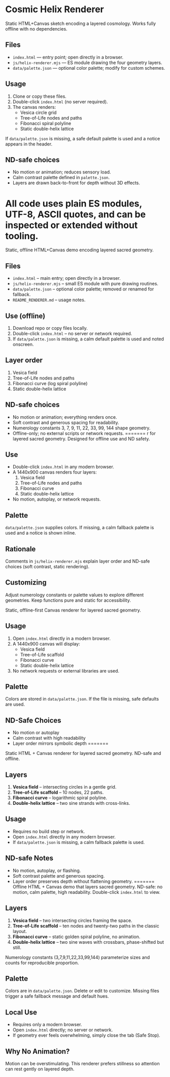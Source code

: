 # Cosmic Helix Renderer


Static HTML+Canvas sketch encoding a layered cosmology. Works fully offline with no dependencies.

## Files
- `index.html` — entry point; open directly in a browser.
- `js/helix-renderer.mjs` — ES module drawing the four geometry layers.
- `data/palette.json` — optional color palette; modify for custom schemes.

## Usage
1. Clone or copy these files.
2. Double-click `index.html` (no server required).
3. The canvas renders:
   - Vesica circle grid
   - Tree-of-Life nodes and paths
   - Fibonacci spiral polyline
   - Static double-helix lattice

If `data/palette.json` is missing, a safe default palette is used and a notice appears in the header.

## ND-safe choices
- No motion or animation; reduces sensory load.
- Calm contrast palette defined in `palette.json`.
- Layers are drawn back-to-front for depth without 3D effects.

All code uses plain ES modules, UTF-8, ASCII quotes, and can be inspected or extended without tooling.
=======

Static, offline HTML+Canvas demo encoding layered sacred geometry.

## Files
- `index.html` – main entry; open directly in a browser.
- `js/helix-renderer.mjs` – small ES module with pure drawing routines.
- `data/palette.json` – optional color palette; removed or renamed for fallback.
- `README_RENDERER.md` – usage notes.

## Use (offline)
1. Download repo or copy files locally.
2. Double-click `index.html` – no server or network required.
3. If `data/palette.json` is missing, a calm default palette is used and noted onscreen.

## Layer order
1. Vesica field
2. Tree-of-Life nodes and paths
3. Fibonacci curve (log spiral polyline)
4. Static double-helix lattice

## ND-safe choices
- No motion or animation; everything renders once.
- Soft contrast and generous spacing for readability.
- Numerology constants 3, 7, 9, 11, 22, 33, 99, 144 shape geometry.
- Offline-only; no external scripts or network requests.
=======
r for layered sacred geometry. Designed for offline use and ND safety.

## Use
- Double-click `index.html` in any modern browser.
- A 1440x900 canvas renders four layers:
  1. Vesica field
  2. Tree-of-Life nodes and paths
  3. Fibonacci curve
  4. Static double-helix lattice
- No motion, autoplay, or network requests.

## Palette
`data/palette.json` supplies colors. If missing, a calm fallback palette is used and a notice is shown inline.

## Rationale
Comments in `js/helix-renderer.mjs` explain layer order and ND-safe choices (soft contrast, static rendering).

## Customizing
Adjust numerology constants or palette values to explore different geometries. Keep functions pure and static for accessibility.


Static, offline-first Canvas renderer for layered sacred geometry.

## Usage
1. Open `index.html` directly in a modern browser.
2. A 1440x900 canvas will display:
   - Vesica field
   - Tree-of-Life scaffold
   - Fibonacci curve
   - Static double-helix lattice
3. No network requests or external libraries are used.

## Palette
Colors are stored in `data/palette.json`. If the file is missing, safe defaults are used.

## ND-Safe Choices
- No motion or autoplay
- Calm contrast with high readability
- Layer order mirrors symbolic depth
=======

Static HTML + Canvas renderer for layered sacred geometry. ND-safe and offline.

## Layers
1. **Vesica field** – intersecting circles in a gentle grid.
2. **Tree-of-Life scaffold** – 10 nodes, 22 paths.
3. **Fibonacci curve** – logarithmic spiral polyline.
4. **Double-helix lattice** – two sine strands with cross-links.

## Usage
- Requires no build step or network.
- Open `index.html` directly in any modern browser.
- If `data/palette.json` is missing, a calm fallback palette is used.

## ND-safe Notes
- No motion, autoplay, or flashing.
- Soft contrast palette and generous spacing.
- Layer order preserves depth without flattening geometry.
 =======
Offline HTML + Canvas demo that layers sacred geometry. ND-safe: no motion, calm palette, high readability. Double-click `index.html` to view.

## Layers
1. **Vesica field** – two intersecting circles framing the space.
2. **Tree-of-Life scaffold** – ten nodes and twenty-two paths in the classic layout.
3. **Fibonacci curve** – static golden spiral polyline, no animation.
4. **Double-helix lattice** – two sine waves with crossbars, phase-shifted but still.

Numerology constants (3,7,9,11,22,33,99,144) parameterize sizes and counts for reproducible proportion.

## Palette
Colors are in `data/palette.json`. Delete or edit to customize. Missing files trigger a safe fallback message and default hues.

## Local Use
- Requires only a modern browser.
- Open `index.html` directly; no server or network.
- If geometry ever feels overwhelming, simply close the tab (Safe Stop).

## Why No Animation?
Motion can be overstimulating. This renderer prefers stillness so attention can rest gently on layered depth.




